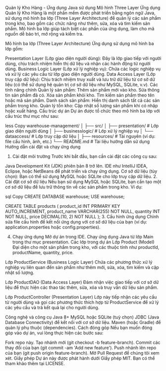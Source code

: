 Quản lý Kho Hàng - Ứng dụng Java sử dụng Mô hình Three Layer
Ứng dụng Quản lý Kho Hàng là một phần mềm được phát triển bằng ngôn ngữ Java, sử dụng mô hình ba lớp (Three Layer Architecture) để quản lý các sản phẩm trong kho, bao gồm các chức năng như thêm, sửa, xóa và tìm kiếm sản phẩm. Mô hình ba lớp giúp tách biệt các phần của ứng dụng, làm cho mã nguồn dễ bảo trì, mở rộng và kiểm tra.

Mô hình ba lớp (Three Layer Architecture)
Ứng dụng sử dụng mô hình ba lớp gồm:

Presentation Layer (Lớp giao diện người dùng): Đây là lớp giao tiếp với người dùng, chịu trách nhiệm hiển thị dữ liệu và nhận các hành động từ người dùng.
Business Logic Layer (Lớp xử lý nghiệp vụ): Chứa các logic nghiệp vụ và xử lý các yêu cầu từ lớp giao diện người dùng.
Data Access Layer (Lớp truy cập dữ liệu): Chịu trách nhiệm truy xuất và lưu trữ dữ liệu từ cơ sở dữ liệu (có thể sử dụng hệ quản trị cơ sở dữ liệu như MySQL, SQLite, v.v).
Các tính năng chính
Quản lý sản phẩm:
Thêm sản phẩm mới vào kho.
Sửa thông tin sản phẩm đã có.
Xóa sản phẩm khỏi kho.
Tìm kiếm sản phẩm theo tên hoặc mã sản phẩm.
Danh sách sản phẩm:
Hiển thị danh sách tất cả các sản phẩm trong kho.
Quản lý tồn kho:
Cập nhật số lượng sản phẩm khi có nhập hoặc xuất hàng.
Cấu trúc dự án
Dự án được tổ chức theo mô hình ba lớp với cấu trúc thư mục như sau:

less
Copy
warehouse-management/
│
├── src/
│   ├── presentation/        # Lớp giao diện người dùng
│   ├── businesslogic/       # Lớp xử lý nghiệp vụ
│   └── dataaccess/          # Lớp truy cập dữ liệu
│
├── resources/               # Tài nguyên (ví dụ: file cấu hình, ảnh, etc.)
└── README.md                # Tài liệu hướng dẫn sử dụng
Hướng dẫn cài đặt và chạy ứng dụng
1. Cài đặt môi trường
Trước khi bắt đầu, bạn cần cài đặt các công cụ sau:

Java Development Kit (JDK) phiên bản 8 trở lên.
IDE như IntelliJ IDEA, Eclipse, hoặc NetBeans để phát triển và chạy ứng dụng.
Cơ sở dữ liệu (tùy chọn): Bạn có thể sử dụng MySQL hoặc SQLite cho lớp truy cập dữ liệu.
2. Cài đặt cơ sở dữ liệu
Nếu bạn sử dụng MySQL hoặc SQLite, bạn cần tạo một cơ sở dữ liệu để lưu trữ thông tin về các sản phẩm trong kho. Ví dụ:

sql
Copy
CREATE DATABASE warehouse;
USE warehouse;

CREATE TABLE products (
    product_id INT PRIMARY KEY AUTO_INCREMENT,
    product_name VARCHAR(255) NOT NULL,
    quantity INT NOT NULL,
    price DECIMAL(10, 2) NOT NULL
);
3. Cấu hình ứng dụng
Chỉnh sửa file cấu hình để kết nối ứng dụng với cơ sở dữ liệu của bạn (ví dụ: application.properties hoặc config.properties).

4. Chạy ứng dụng
Mở dự án trong IDE.
Chạy ứng dụng Java từ lớp Main trong thư mục presentation.
Các lớp trong dự án
Lớp Product (Model)
Đại diện cho một sản phẩm trong kho, với các thuộc tính như productId, productName, quantity, price.

Lớp ProductService (Business Logic Layer)
Chứa các phương thức xử lý nghiệp vụ liên quan đến sản phẩm như thêm mới, sửa, xóa, tìm kiếm và cập nhật số lượng.

Lớp ProductDAO (Data Access Layer)
Đảm nhận việc giao tiếp với cơ sở dữ liệu để thực hiện các thao tác thêm, sửa, xóa và truy vấn dữ liệu sản phẩm.

Lớp ProductController (Presentation Layer)
Lớp này tiếp nhận các yêu cầu từ người dùng và gọi các phương thức thích hợp từ ProductService để xử lý các yêu cầu và trả kết quả lại cho người dùng.

Công nghệ và công cụ
Java 8+
MySQL hoặc SQLite (tuỳ chọn)
JDBC (Java Database Connectivity) để kết nối với cơ sở dữ liệu.
Maven (hoặc Gradle) để quản lý phụ thuộc (dependencies).
Cách đóng góp
Nếu bạn muốn đóng góp vào dự án, vui lòng thực hiện các bước sau:

Fork repo này.
Tạo nhánh mới (git checkout -b feature-branch).
Commit các thay đổi của bạn (git commit -am 'Add new feature').
Push nhánh lên repo của bạn (git push origin feature-branch).
Mở Pull Request để chúng tôi xem xét.
Giấy phép
Dự án này được phát hành dưới Giấy phép MIT. Bạn có thể tham khảo thêm tại LICENSE.
